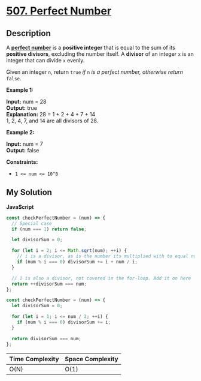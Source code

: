 # [507. Perfect Number](https://leetcode.com/problems/perfect-number)

## Description

A [**perfect number**](https://en.wikipedia.org/wiki/Perfect_number) is a **positive integer** that is equal to the sum of its **positive divisors**, excluding the number itself. A **divisor** of an integer `x` is an integer that can divide `x` evenly.

Given an integer `n`, return `true` _if_ `n` _is a perfect number, otherwise return_ `false`.

**Example 1:**

**Input:** num = 28  
**Output:** true  
**Explanation:** 28 = 1 + 2 + 4 + 7 + 14  
1, 2, 4, 7, and 14 are all divisors of 28.

**Example 2:**

**Input:** num = 7  
**Output:** false

**Constraints:**

- `1 <= num <= 10^8`

## My Solution

**JavaScript**

```js
const checkPerfectNumber = (num) => {
  // Special case
  if (num === 1) return false;

  let divisorSum = 0;

  for (let i = 2; i <= Math.sqrt(num); ++i) {
    // i is a divisor, as is the number its multiplied with to equal num
    if (num % i === 0) divisorSum += i + num / i;
  }

  // 1 is also a divisor, not covered in the for-loop. Add it on here
  return ++divisorSum === num;
};
```

```js
const checkPerfectNumber = (num) => {
  let divisorSum = 0;

  for (let i = 1; i <= num / 2; ++i) {
    if (num % i === 0) divisorSum += i;
  }

  return divisorSum === num;
};
```

| Time Complexity | Space Complexity |
| --------------- | ---------------- |
| O(N)            | O(1)             |
